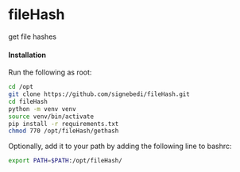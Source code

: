 # fileHash
get file hashes


#### Installation

Run the following as root:

```bash
cd /opt
git clone https://github.com/signebedi/fileHash.git
cd fileHash
python -m venv venv
source venv/bin/activate
pip install -r requirements.txt
chmod 770 /opt/fileHash/gethash
```

Optionally, add it to your path by adding the following line to bashrc:

```bash
export PATH=$PATH:/opt/fileHash/
```

